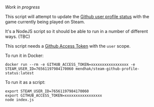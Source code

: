 _Work in progress_

This script will attempt to update the [Github user profile status](https://github.blog/changelog/2019-01-09-set-your-status/) with the game currently being played on Steam.  

It's a NodeJS script so it should be able to run in a number of different ways. (TBC)

This script needs a [Github Access Token](https://github.com/settings/tokens) with the `user` scope.  


To run it in Docker:

    docker run --rm -e GITHUB_ACCESS_TOKEN=xxxxxxxxxxxxxxxxx -e STEAM_USER_ID=76561197984170060 mendhak/steam-github-profile-status:latest



To run it as a script:

    export STEAM_USER_ID=76561197984170060
    export GITHUB_ACCESS_TOKEN=xxxxxxxxxxxxxxxxx
    node index.js

